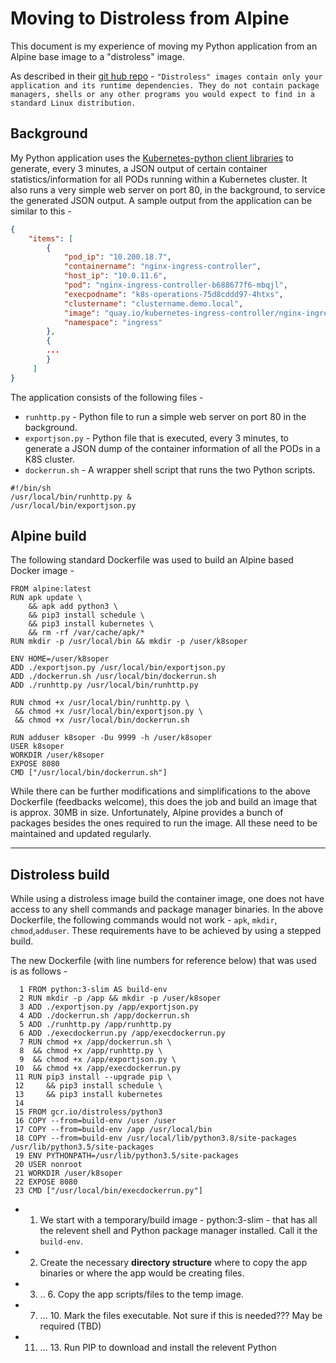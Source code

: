 # Moving to Distroless from Alpine

This document is my experience of moving my Python application from an Alpine base image to a "distroless" image. 

As described in their [git hub repo](https://github.com/GoogleContainerTools/distroless) - `"Distroless" images contain only your application and its runtime dependencies. They do not contain package managers, shells or any other programs you would expect to find in a standard Linux distribution. `

## Background
My Python application uses the [Kubernetes-python client libraries](https://github.com/kubernetes-client/python) to generate, every 3 minutes, a JSON output of certain container statistics/information for all PODs running within a Kubernetes cluster. It also runs a very simple web server on port 80, in the background, to service the generated JSON output. A sample output from the application can be similar to this - 

```json
{
    "items": [
        {
            "pod_ip": "10.200.18.7",
            "containername": "nginx-ingress-controller",
            "host_ip": "10.0.11.6",
            "pod": "nginx-ingress-controller-b688677f6-mbqjl",
            "execpodname": "k8s-operations-75d8cddd97-4htxs",
            "clustername": "clustername.demo.local",
            "image": "quay.io/kubernetes-ingress-controller/nginx-ingress-controller:0.26.1",
            "namespace": "ingress"
        },
        {
        ...
        }
     ]
}
```
The application consists of the following files -

 - `runhttp.py` - Python file to run a simple web server on port 80 in the background.
 - `exportjson.py` - Python file that is executed, every 3 minutes, to generate a JSON dump of the container information of all the PODs in a K8S cluster. 
 - `dockerrun.sh` - A wrapper shell script that runs the two Python scripts. 
 ```shell
 #!/bin/sh
/usr/local/bin/runhttp.py &
/usr/local/bin/exportjson.py
```

## Alpine build

The following standard Dockerfile was used to build an Alpine based Docker image - 
```shell
FROM alpine:latest
RUN apk update \
    && apk add python3 \
    && pip3 install schedule \
    && pip3 install kubernetes \
    && rm -rf /var/cache/apk/*
RUN mkdir -p /usr/local/bin && mkdir -p /user/k8soper

ENV HOME=/user/k8soper
ADD ./exportjson.py /usr/local/bin/exportjson.py
ADD ./dockerrun.sh /usr/local/bin/dockerrun.sh
ADD ./runhttp.py /usr/local/bin/runhttp.py

RUN chmod +x /usr/local/bin/runhttp.py \
 && chmod +x /usr/local/bin/exportjson.py \
 && chmod +x /usr/local/bin/dockerrun.sh

RUN adduser k8soper -Du 9999 -h /user/k8soper
USER k8soper
WORKDIR /user/k8soper
EXPOSE 8080
CMD ["/usr/local/bin/dockerrun.sh"]
```
While there can be further modifications and simplifications to the above Dockerfile (feedbacks welcome), this does the job and build an image that is approx. 30MB in size. Unfortunately, Alpine provides a bunch of packages besides the ones required to run the image. All these need to be maintained and updated regularly. 

---
## Distroless build

While using a distroless image build the container image, one does not have access to any shell commands and package manager binaries. In the above Dockerfile, the following commands would not work - `apk`, `mkdir`, `chmod`,`adduser`. These requirements have to be achieved by  using a stepped build. 

The new Dockerfile (with line numbers for reference below) that was used is as follows - 

```shell
  1 FROM python:3-slim AS build-env
  2 RUN mkdir -p /app && mkdir -p /user/k8soper
  3 ADD ./exportjson.py /app/exportjson.py
  4 ADD ./dockerrun.sh /app/dockerrun.sh
  5 ADD ./runhttp.py /app/runhttp.py
  6 ADD ./execdockerrun.py /app/execdockerrun.py
  7 RUN chmod +x /app/dockerrun.sh \
  8  && chmod +x /app/runhttp.py \
  9  && chmod +x /app/exportjson.py \
 10  && chmod +x /app/execdockerrun.py
 11 RUN pip3 install --upgrade pip \
 12     && pip3 install schedule \
 13     && pip3 install kubernetes
 14
 15 FROM gcr.io/distroless/python3
 16 COPY --from=build-env /user /user
 17 COPY --from=build-env /app /usr/local/bin
 18 COPY --from=build-env /usr/local/lib/python3.8/site-packages /usr/lib/python3.5/site-packages
 19 ENV PYTHONPATH=/usr/lib/python3.5/site-packages
 20 USER nonroot
 21 WORKDIR /user/k8soper
 22 EXPOSE 8080
 23 CMD ["/usr/local/bin/execdockerrun.py"]
```
* 1. We start with a temporary/build image - python:3-slim - that has all the relevent shell and Python package manager installed. Call it the `build-env`.
* 2. Create the necessary **directory structure** where to copy the app binaries or where the app would be creating files. 
* 3. .. 6. Copy the app scripts/files to the temp image. 
* 7. ... 10. Mark the files executable. Not sure if this is needed??? May be required (TBD)
* 11. ... 13. Run PIP to download and install the relevent Python 


<!--stackedit_data:
eyJoaXN0b3J5IjpbLTY5MDY3ODAxOCwxODIxNjU5NzY1LDE4MD
UxNTkyNDNdfQ==
-->